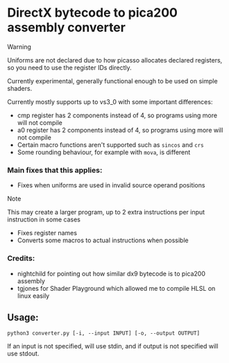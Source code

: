 # DirectX bytecode to pica200 assembly converter

> [!WARNING]
> Uniforms are not declared due to how picasso allocates declared registers, so you need to use the register IDs directly.

Currently experimental, generally functional enough to be used on simple shaders. 

Currently mostly supports up to vs3_0 with some important differences:
- cmp register has 2 components instead of 4, so programs using more will not compile
- a0 register has 2 components instead of 4, so programs using more will not compile
- Certain macro functions aren't supported such as `sincos` and `crs`
- Some rounding behaviour, for example with `mova`, is different

### Main fixes that this applies:
- Fixes when uniforms are used in invalid source operand positions
> [!NOTE]
> This may create a larger program, up to 2 extra instructions per input instruction in some cases
- Fixes register names
- Converts some macros to actual instructions when possible

### Credits:
- nightchild for pointing out how similar dx9 bytecode is to pica200 assembly
- tgjones for Shader Playground which allowed me to compile HLSL on linux easily

## Usage:
```
python3 converter.py [-i, --input INPUT] [-o, --output OUTPUT]
```
If an input is not specified, will use stdin, and if output is not specified will use stdout.